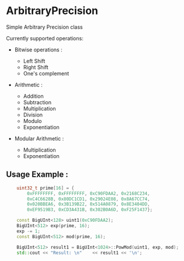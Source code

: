 # ArbitraryPrecision
Simple Arbitrary Precision class

Currently supported operations:

* Bitwise operations :
  * Left Shift
  * Right Shift
  * One's complement
  
* Arithmetic :
  * Addition
  * Subtraction
  * Multiplication
  * Division
  * Modulo
  * Exponentiation
  
* Modular Arithmetic :
  * Multiplication
  * Exponentiation


## Usage Example :
```c++
    uint32_t prime[16] = {
        0xFFFFFFFF, 0xFFFFFFFF, 0xC90FDAA2, 0x2168C234,
        0xC4C6628B, 0x80DC1CD1, 0x29024E08, 0x8A67CC74,
        0x020BBEA6, 0x3B139B22, 0x514A0879, 0x8E3404DD,
        0xEF9519B3, 0xCD3A431B, 0x302B0A6D, 0xF25F1437};

    const BigUInt<128> uint1(0xC90FDAA2);
    BigUInt<512> exp(prime, 16);
    exp -= 1;
    const BigUInt<512> mod(prime, 16);

    BigUInt<512> result1 = BigUInt<1024>::PowMod(uint1, exp, mod);
    std::cout << "Result: \n"    << result1 << '\n';
```
